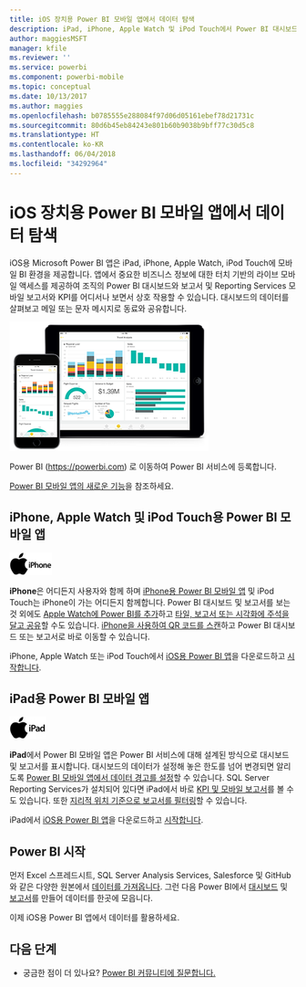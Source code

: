 ```yaml
---
title: iOS 장치용 Power BI 모바일 앱에서 데이터 탐색
description: iPad, iPhone, Apple Watch 및 iPod Touch에서 Power BI 대시보드와 보고서 및 Reporting Services 모바일 보고서와 KPI를 보고 활용합니다.
author: maggiesMSFT
manager: kfile
ms.reviewer: ''
ms.service: powerbi
ms.component: powerbi-mobile
ms.topic: conceptual
ms.date: 10/13/2017
ms.author: maggies
ms.openlocfilehash: b0785555e288084f97d06d05161ebef78d21731c
ms.sourcegitcommit: 80d6b45eb84243e801b60b9038b9bff77c30d5c8
ms.translationtype: HT
ms.contentlocale: ko-KR
ms.lasthandoff: 06/04/2018
ms.locfileid: "34292964"
---
```

# <a name="explore-your-data-on-the-power-bi-mobile-app-for-ios-devices"></a>iOS 장치용 Power BI 모바일 앱에서 데이터 탐색
iOS용 Microsoft Power BI 앱은 iPad, iPhone, Apple Watch, iPod Touch에 모바일 BI 환경을 제공합니다. 앱에서 중요한 비즈니스 정보에 대한 터치 기반의 라이브 모바일 액세스를 제공하여 조직의 Power BI 대시보드와 보고서 및 Reporting Services 모바일 보고서와 KPI를 어디서나 보면서 상호 작용할 수 있습니다. 대시보드의 데이터를 살펴보고 메일 또는 문자 메시지로 동료와 공유합니다.

![iPhone 및 iPad](media/mobile-ios-ipad-iphone-apps/pbi_ipad_iphonedevices.png)

Power BI (https://powerbi.com) 로 이동하여 Power BI 서비스에 등록합니다.

[Power BI 모바일 앱의 새로운 기능](mobile-whats-new-in-the-mobile-apps.md)을 참조하세요.

## <a name="power-bi-mobile-app-for-iphone-apple-watch-and-ipod-touch"></a>iPhone, Apple Watch 및 iPod Touch용 Power BI 모바일 앱
![iPhone 로고](media/mobile-ios-ipad-iphone-apps/iphone-logo-40-px.png)

**iPhone**은 어디든지 사용자와 함께 하며 [iPhone용 Power BI 모바일 앱](mobile-ipad-app-get-started.md) 및 iPod Touch는 iPhone이 가는 어디든지 함께합니다. Power BI 대시보드 및 보고서를 보는 것 외에도 [Apple Watch에 Power BI를 추가](mobile-apple-watch.md)하고 [타일, 보고서 또는 시각화에 주석을 달고 공유](mobile-annotate-and-share-a-tile-from-the-mobile-apps.md)할 수도 있습니다. [iPhone을 사용하여 QR 코드를 스캔](mobile-apps-qr-code.md)하고 Power BI 대시보드 또는 보고서로 바로 이동할 수 있습니다.

iPhone, Apple Watch 또는 iPod Touch에서 [iOS용 Power BI 앱](http://go.microsoft.com/fwlink/?LinkId=522062)을 다운로드하고 [시작합니다](mobile-iphone-app-get-started.md).

## <a name="power-bi-mobile-app-for-ipad"></a>iPad용 Power BI 모바일 앱
![iPad 로고](media/mobile-ios-ipad-iphone-apps/ipad-logo-40-px.png)

**iPad**에서 Power BI 모바일 앱은 Power BI 서비스에 대해 설계된 방식으로 대시보드 및 보고서를 표시합니다. 대시보드의 데이터가 설정해 놓은 한도를 넘어 변경되면 알리도록 [Power BI 모바일 앱에서 데이터 경고를 설정](mobile-set-data-alerts-in-the-mobile-apps.md)할 수 있습니다. SQL Server Reporting Services가 설치되어 있다면 iPad에서 바로 [KPI 및 모바일 보고서](mobile-app-ssrs-kpis-mobile-on-premises-reports.md)를 볼 수도 있습니다. 또한 [지리적 위치 기준으로 보고서를 필터링](mobile-apps-geographic-filtering.md)할 수 있습니다.  

iPad에서 [iOS용 Power BI 앱](http://go.microsoft.com/fwlink/?LinkId=522062)을 다운로드하고 [시작합니다](mobile-ipad-app-get-started.md).

## <a name="get-started-with-power-bi"></a>Power BI 시작
먼저 Excel 스프레드시트, SQL Server Analysis Services, Salesforce 및 GitHub와 같은 다양한 원본에서 [데이터를 가져옵니다](service-get-data.md). 그런 다음 Power BI에서 [대시보드](service-dashboards.md) 및 [보고서](service-reports.md)를 만들어 데이터를 한곳에 모읍니다.

이제 iOS용 Power BI 앱에서 데이터를 활용하세요.

## <a name="next-steps"></a>다음 단계
* 궁금한 점이 더 있나요? [Power BI 커뮤니티에 질문합니다.](http://community.powerbi.com/)

